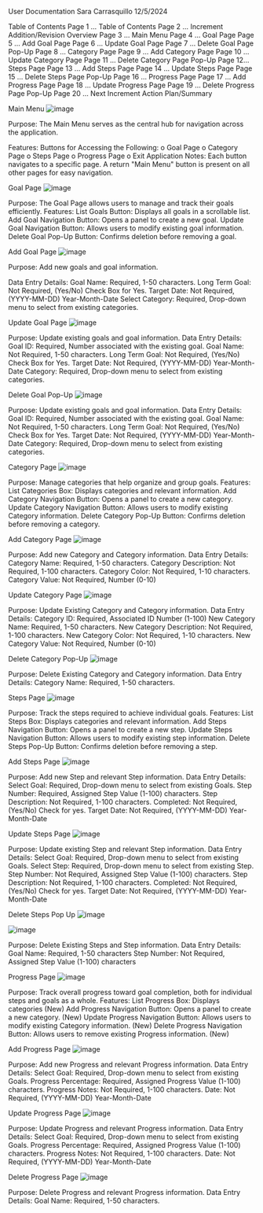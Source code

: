 User Documentation
Sara Carrasquillo
12/5/2024


Table of Contents
Page 1 … Table of Contents
Page 2 … Increment Addition/Revision Overview
Page 3 … Main Menu
Page 4 … Goal Page
Page 5 … Add Goal Page
Page 6 … Update Goal Page
Page 7 … Delete Goal Page Pop-Up
Page 8 … Category Page
Page 9 … Add Category Page
Page 10 … Update Category Page
Page 11 … Delete Category Page Pop-Up
Page 12… Steps Page
Page 13 … Add Steps Page
Page 14 … Update Steps Page
Page 15 … Delete Steps Page Pop-Up
Page 16 … Progress Page 
Page 17 … Add Progress Page
Page 18 … Update Progress Page
Page 19 … Delete Progress Page Pop-Up
Page 20 … Next Increment Action Plan/Summary

Main Menu
![image](https://github.com/user-attachments/assets/24c600c8-4a77-4115-9025-ec24ed5dcc59)
 
Purpose:
The Main Menu serves as the central hub for navigation across the application.

Features:
Buttons for Accessing the Following:
o	Goal Page
o	Category Page
o	Steps Page
o	Progress Page
o	Exit Application
Notes:
Each button navigates to a specific page.
A return "Main Menu" button is present on all other pages for easy navigation.

 
Goal Page
![image](https://github.com/user-attachments/assets/c81b10be-ec24-4873-8944-7b33ddc71269)
 
Purpose:
The Goal Page allows users to manage and track their goals efficiently.
Features:
List Goals Button: Displays all goals in a scrollable list.
Add Goal Navigation Button: Opens a panel to create a new goal.
Update Goal Navigation Button: Allows users to modify existing goal information.
Delete Goal Pop-Up Button: Confirms deletion before removing a goal.

 
Add Goal Page
![image](https://github.com/user-attachments/assets/88f5bbbf-76c3-4042-a04c-912cfe07a54c)

Purpose: Add new goals and goal information.

Data Entry Details:
 Goal Name: Required, 1-50 characters.
Long Term Goal: Not Required, (Yes/No) Check Box for Yes.
Target Date: Not Required, (YYYY-MM-DD) Year-Month-Date
Select Category: Required, Drop-down menu to select from existing categories.

 
Update Goal Page
![image](https://github.com/user-attachments/assets/505d6cb6-cb09-40c5-9387-681212a35bd0)

Purpose: Update existing goals and goal information.
Data Entry Details:
Goal ID: Required, Number associated with the existing goal.
Goal Name: Not Required, 1-50 characters.
Long Term Goal: Not Required, (Yes/No) Check Box for Yes.
Target Date: Not Required, (YYYY-MM-DD) Year-Month-Date
Category: Required, Drop-down menu to select from existing categories.


 
Delete Goal Pop-Up
![image](https://github.com/user-attachments/assets/91ba94ee-0801-461b-9dae-853d42f22fbf)

Purpose: Update existing goals and goal information.
Data Entry Details:
Goal ID: Required, Number associated with the existing goal.
Goal Name: Not Required, 1-50 characters.
Long Term Goal: Not Required, (Yes/No) Check Box for Yes.
Target Date: Not Required, (YYYY-MM-DD) Year-Month-Date
Category: Required, Drop-down menu to select from existing categories.


 
Category Page
![image](https://github.com/user-attachments/assets/a28c9b27-92d3-471e-a3ea-b7c825d4895e)
 
Purpose:
Manage categories that help organize and group goals.
Features:
List Categories Box: Displays categories and relevant information.
Add Category Navigation Button: Opens a panel to create a new category.
Update Category Navigation Button: Allows users to modify existing Category information.
Delete Category Pop-Up Button: Confirms deletion before removing a category.


 
Add Category Page
![image](https://github.com/user-attachments/assets/5d1f5b8e-aea6-49ae-91ae-7c4731c7b2c4)

Purpose: Add new Category and Category information.
Data Entry Details:
Category Name: Required, 1-50 characters.
Category Description: Not Required, 1-100 characters.
Category Color: Not Required, 1-10 characters.
Category Value: Not Required, Number (0-10)

 
Update Category Page
![image](https://github.com/user-attachments/assets/5a94621c-cf2c-4ee8-afa8-46c9ce1881fc)
 
Purpose: Update Existing Category and Category information.
Data Entry Details:
Category ID: Required, Associated ID Number (1-100)
New Category Name: Required, 1-50 characters.
New Category Description: Not Required, 1-100 characters.
New Category Color: Not Required, 1-10 characters.
New Category Value: Not Required, Number (0-10)

 
Delete Category Pop-Up
![image](https://github.com/user-attachments/assets/f481a9c8-a853-4de1-b423-dff05df94e7c)
 
Purpose: Delete Existing Category and Category information.
Data Entry Details:
Category Name: Required, 1-50 characters.


 
Steps Page
![image](https://github.com/user-attachments/assets/a0e9a107-c80e-46b8-8b28-cf93d25cd79d)
 
Purpose:
Track the steps required to achieve individual goals.
Features:
List Steps Box: Displays categories and relevant information.
Add Steps Navigation Button: Opens a panel to create a new step.
Update Steps Navigation Button: Allows users to modify existing step information.
Delete Steps Pop-Up Button: Confirms deletion before removing a step.

 
Add Steps Page
![image](https://github.com/user-attachments/assets/19526241-3444-429e-9419-a87ddfaa78a1)
 
Purpose: Add new Step and relevant Step information.
Data Entry Details:
Select Goal: Required, Drop-down menu to select from existing Goals.
Step Number: Required, Assigned Step Value (1-100) characters.
Step Description: Not Required, 1-100 characters.
Completed: Not Required, (Yes/No) Check for yes.
Target Date: Not Required, (YYYY-MM-DD) Year-Month-Date

 
Update Steps Page
![image](https://github.com/user-attachments/assets/ec258051-bf12-4725-b087-bda65feaffe8)
 
Purpose: Update existing Step and relevant Step information.
Data Entry Details:
Select Goal: Required, Drop-down menu to select from existing Goals.
Select Step: Required, Drop-down menu to select from existing Step.
Step Number: Not Required, Assigned Step Value (1-100) characters.
Step Description: Not Required, 1-100 characters.
Completed: Not Required, (Yes/No) Check for yes.
Target Date: Not Required, (YYYY-MM-DD) Year-Month-Date

 
Delete Steps Pop Up
![image](https://github.com/user-attachments/assets/3cd30e7b-6307-48b7-8911-ca6021ad710f)
 
![image](https://github.com/user-attachments/assets/ddcc1ecc-8d61-452b-8a76-bbf22d6fb28f)
 
Purpose: Delete Existing Steps and Step information.
Data Entry Details:
Goal Name: Required, 1-50 characters
Step Number: Not Required, Assigned Step Value (1-100) characters
 
Progress Page 
![image](https://github.com/user-attachments/assets/14b29bba-1033-4ebe-95d4-c94ad442f6d8)
 
Purpose:
Track overall progress toward goal completion, both for individual steps and goals as a whole.
Features:
List Progress Box: Displays categories (New)
Add Progress Navigation Button: Opens a panel to create a new category. (New)
Update Progress Navigation Button: Allows users to modify existing Category information. (New)
Delete Progress Navigation Button: Allows users to remove existing Progress information. (New)

 
Add Progress Page 
![image](https://github.com/user-attachments/assets/3d209d90-5716-4c9d-a811-5fcef9f12dcd)

Purpose: Add new Progress and relevant Progress information.
Data Entry Details:
Select Goal: Required, Drop-down menu to select from existing Goals.
Progress Percentage: Required, Assigned Progress Value (1-100) characters.
Progress Notes: Not Required, 1-100 characters.
Date: Not Required, (YYYY-MM-DD) Year-Month-Date

 
Update Progress Page 
![image](https://github.com/user-attachments/assets/ccaf2d03-e31b-4ef2-855e-578557c3f2a8)
 
Purpose: Update Progress and relevant Progress information.
Data Entry Details:
Select Goal: Required, Drop-down menu to select from existing Goals.
Progress Percentage: Required, Assigned Progress Value (1-100) characters.
Progress Notes: Not Required, 1-100 characters.
Date: Not Required, (YYYY-MM-DD) Year-Month-Date

 
Delete Progress Page 
![image](https://github.com/user-attachments/assets/908f5ec6-b6a5-41ad-ad8a-1e68e81136ab)
 
Purpose: Delete Progress and relevant Progress information.
Data Entry Details:
Goal Name: Required, 1-50 characters. 
